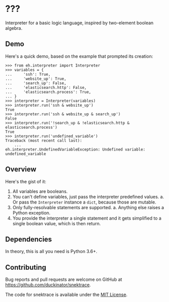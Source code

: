 # ???

Interpreter for a basic logic language, inspired by two-element boolean algebra.

## Demo

Here's a quick demo, based on the example that prompted its creation:

    >>> from eh.interpreter import Interpreter
    >>> variables = {
    ...     'ssh': True,
    ...     'website_up': True,
    ...     'search_up': False,
    ...     'elasticsearch.http': False,
    ...     'elasticsearch.process': True,
    ... }
    >>> interpreter = Interpreter(variables)
    >>> interpreter.run('ssh & website_up')
    True
    >>> interpreter.run('ssh & website_up & search_up')
    False
    >>> interpreter.run('!search_up & !elasticsearch.http & elasticsearch.process')
    True
    >>> interpreter.run('undefined_variable')
    Traceback (most recent call last):
        ...
    eh.interpreter.UndefinedVariableException: Undefined variable: undefined_variable

## Overview

Here's the gist of it:

1. All variables are booleans.
2. You can't define variables, just pass the interpreter predefined values.
   a. Or pass the `Interpreter` instance a `dict`, because those are mutable.
3. Only fully-resolvable statements are supported.
   a. Anything else raises a Python exception.
4. You provide the interpreter a single statement and it gets simplified to a single boolean value, which is then return.


## Dependencies

In theory, this is all you need is Python 3.6+.

## Contributing

Bug reports and pull requests are welcome on GitHub at https://github.com/duckinator/snektrace.

The code for snektrace is available under the [MIT License](http://opensource.org/licenses/MIT).
